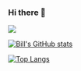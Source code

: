 ### Hi there 👋

<img src='https://github-readme-stats.vercel.app/api?username=ywbk&theme=radical&show_icons=true&count_private=true&hide=contribs'></img>

[![Bill's GitHub stats](https://github-readme-stats.vercel.app/api?username=ywbk&count_private=true)](https://github.com/ywbk/github-readme-stats)

[![Top Langs](https://github-readme-stats.vercel.app/api/top-langs/?username=ywbk)](https://github.com/ywbk/github-readme-stats)


<!--
**YWBK/YWBK** is a ✨ _special_ ✨ repository because its `README.md` (this file) appears on your GitHub profile.

Here are some ideas to get you started:

- 🔭 I’m currently working on ...
- 🌱 I’m currently learning ...
- 👯 I’m looking to collaborate on ...
- 🤔 I’m looking for help with ...
- 💬 Ask me about ...
- 📫 How to reach me: ...
- 😄 Pronouns: ...
- ⚡ Fun fact: ...
-->
